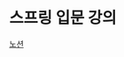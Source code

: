 # 스프링 입문 강의

[노션](https://magenta-ground-bc9.notion.site/2024-2-54f736db5cbf44a4bdb9b11f4e1aeb52?pvs=4)